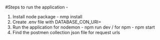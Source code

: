 
#Steps to run the application - 

1. Install node package - nmp install
2. Create .env file with DATABASE_CON_URI= <Mongo Connection String URL>
3. Run the application 
    for nodemon - npm run dev / 
    for npm - npm start
4. Find the postmen collection json file for request urls